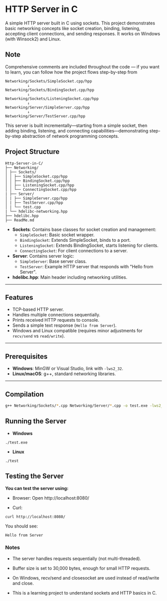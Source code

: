 # HTTP Server in C

A simple HTTP server built in C using sockets. This project demonstrates basic networking concepts like socket creation, binding, listening, accepting client connections, and sending responses. It works on Windows (with Winsock2) and Linux.

## Note

Comprehensive comments are included throughout the code — if you want to learn, you can follow how the project flows step-by-step from

```
Networking/Sockets/SimpleSocket.cpp/hpp
          ↓
Networking/Sockets/BindingSocket.cpp/hpp
          ↓
Networking/Sockets/ListeningSocket.cpp/hpp
          ↓
Networking/Server/SimpleServer.cpp/hpp
          ↓
Networking/Server/TestServer.cpp/hpp
```

This server is built incrementally—starting from a simple socket, then adding binding, listening, and connecting capabilities—demonstrating step-by-step abstraction of network programming concepts.

## Project Structure

```
Http-Server-in-C/
├── Networking/
│ ├── Sockets/
│ │ ├── SimpleSocket.cpp/hpp
│ │ ├── BindingSocket.cpp/hpp
│ │ ├── ListeningSocket.cpp/hpp
│ │ └── ConnectingSocket.cpp/hpp
| ├── Server/
│ | ├── SimpleServer.cpp/hpp
│ | ├── TestServer.cpp/hpp
│ | └── test.cpp
| └── hdelibc-networking.hpp
├── hdelibc.hpp
├── ReadMe.md
```

- **Sockets**: Contains base classes for socket creation and management:
  - `SimpleSocket`: Basic socket wrapper.
  - `BindingSocket`: Extends SimpleSocket, binds to a port.
  - `ListeningSocket`: Extends BindingSocket, starts listening for clients.
  - `ConnectingSocket`: For client connections to a server.
- **Server**: Contains server logic:
  - `SimpleServer`: Base server class.
  - `TestServer`: Example HTTP server that responds with "Hello from Server".
- **hdelibc.hpp**: Main header including networking utilities.

---

## Features

- TCP-based HTTP server.
- Handles multiple connections sequentially.
- Prints received HTTP requests to console.
- Sends a simple text response (`Hello from Server`).
- Windows and Linux compatible (requires minor adjustments for `recv/send` vs `read/write`).

---

## Prerequisites

- **Windows**: MinGW or Visual Studio, link with `-lws2_32`.
- **Linux/macOS**: g++, standard networking libraries.

---

## Compilation

```bash
g++ Networking/Sockets/*.cpp Networking/Server/*.cpp -o test.exe -lws2_32
```

## Running the Server

- **Windows**

```
./test.exe
```

- **Linux**

```
./test
```

## Testing the Server

**You can test the server using:**

- Browser: Open http://localhost:8080/

- Curl:

```
curl http://localhost:8080/
```

You should see:

```
Hello from Server
```

### Notes

- The server handles requests sequentially (not multi-threaded).

- Buffer size is set to 30,000 bytes, enough for small HTTP requests.

- On Windows, recv/send and closesocket are used instead of read/write and close.

- This is a learning project to understand sockets and HTTP basics in C.
